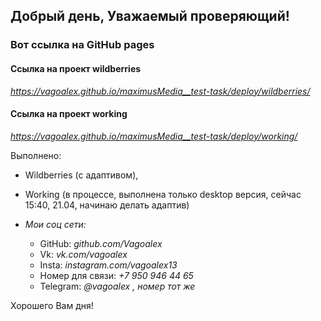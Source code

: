 ## **Добрый день, Уважаемый проверяющий!**

### Вот ссылка на GitHub pages

#### Ссылка на проект wildberries
_https://vagoalex.github.io/maximusMedia__test-task/deploy/wildberries/_

#### Ссылка на проект working
_https://vagoalex.github.io/maximusMedia__test-task/deploy/working/_

Выполнено:

- Wildberries (с адаптивом),
- Working (в процессе, выполнена только desktop версия, сейчас 15:40, 21.04, начинаю делать адаптив)

- _Мои соц сети:_
  - GitHub: _github.com/Vagoalex_
  - Vk: _vk.com/vagoalex_
  - Insta: _instagram.com/vagoalex13_
  - Номер для связи: _+7 950 946 44 65_
  - Telegram: _@vagoalex , номер тот же_

Хорошего Вам дня!
